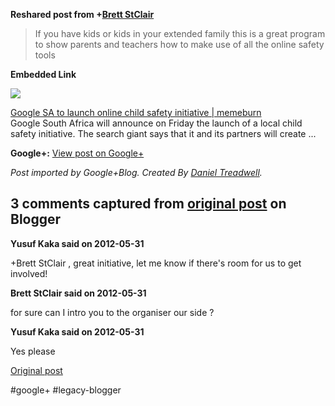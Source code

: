 <!--
date: '2012-05-31'
published: true
slug: 2012-05-if-you-have-kids-or-kids-in-your
time_to_read: 5
title: 'If you have kids or kids in your extended family this is a great

  program to show...'
-->

  
  
**Reshared post from +[Brett StClair](https://plus.google.com/109718920427804991218)**  
> If you have kids or kids in your extended family this is a great program to show parents and teachers how to make use of all the online safety tools

**Embedded Link**

  

![](https://images0-focus-opensocial.googleusercontent.com/gadgets/proxy?container=focus&gadget=a&resize_h=100&url=http%3A%2F%2Fs1.cdn.memeburn.com%2Fwp-content%2Fuploads%2FPlayground-150x150.jpg)

  
 [Google SA to launch online child safety initiative | memeburn](http://memeburn.com/2012/05/google-sa-to-launch-online-child-safety-initiative/)  
 Google South Africa will announce on Friday the launch of a local child safety initiative. The search giant says that it and its partners will create ...

**Google+:** [View post on Google+](https://plus.google.com/103392016560023386646/posts/Xq2rtJ7LydG)

  
  
*Post imported by Google+Blog. Created By [Daniel Treadwell](http://minimali.se/).*



## 3 comments captured from [original post](https://ysfk.blogspot.com/2012/05/if-you-have-kids-or-kids-in-your.html) on Blogger

**Yusuf Kaka said on 2012-05-31**

+Brett StClair , great initiative, let me know if there's room for us to get involved!

**Brett StClair said on 2012-05-31**

for sure can I intro you to the organiser our side ?

**Yusuf Kaka said on 2012-05-31**

Yes please



[Original post](https://ysfk.blogspot.com/2012/05/if-you-have-kids-or-kids-in-your.html)

#google+ #legacy-blogger 